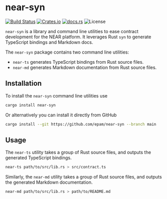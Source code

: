 # near-syn

[![Build Status](https://github.com/acuarica/near-syn/actions/workflows/near-syn.yml/badge.svg)](https://github.com/acuarica/near-syn/actions/)
[![Crates.io](https://img.shields.io/crates/v/near-syn)](https://crates.io/crates/near-syn/)
[![docs.rs](https://img.shields.io/docsrs/near-syn)](https://docs.rs/near-syn/)
![License](https://img.shields.io/crates/l/near-syn.svg)

`near-syn` is a library and command line utilities to ease contract development for the NEAR platform.
It leverages Rust `syn` to generate TypeScript bindings and Markdown docs.

The `near-syn` package contains two command line utilities:

- `near-ts` generates TypeScript bindings from Rust source files.
- `near-md` generates Markdown documentation from Rust source files.

## Installation

To install the `near-syn` command line utilities use

```sh
cargo install near-syn
```

Or alternatively you can install it directly from GitHub

```sh
cargo install --git https://github.com/epam/near-syn --branch main
```

## Usage

The `near-ts` utility takes a group of Rust source files,
and outputs the generated TypeScript bindings.

```sh
near-ts path/to/src/lib.rs > src/contract.ts
```

Similarly, the `near-md` utility takes a group of Rust source files,
and outputs the generated Markdown documentation.

```sh
near-md path/to/src/lib.rs > path/to/README.md
```

